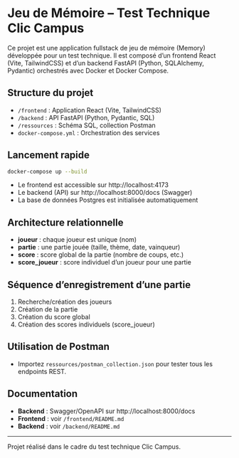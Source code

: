 # Jeu de Mémoire – Test Technique Clic Campus

Ce projet est une application fullstack de jeu de mémoire (Memory) développée pour un test technique. Il est composé d’un frontend React (Vite, TailwindCSS) et d’un backend FastAPI (Python, SQLAlchemy, Pydantic) orchestrés avec Docker et Docker Compose.

## Structure du projet

- `/frontend` : Application React (Vite, TailwindCSS)
- `/backend` : API FastAPI (Python, Pydantic, SQL)
- `/ressources` : Schéma SQL, collection Postman
- `docker-compose.yml` : Orchestration des services

## Lancement rapide

```bash
docker-compose up --build
```
- Le frontend est accessible sur http://localhost:4173
- Le backend (API) sur http://localhost:8000/docs (Swagger)
- La base de données Postgres est initialisée automatiquement

## Architecture relationnelle

- **joueur** : chaque joueur est unique (nom)
- **partie** : une partie jouée (taille, thème, date, vainqueur)
- **score** : score global de la partie (nombre de coups, etc.)
- **score_joueur** : score individuel d’un joueur pour une partie

## Séquence d’enregistrement d’une partie
1. Recherche/création des joueurs
2. Création de la partie
3. Création du score global
4. Création des scores individuels (score_joueur)

## Utilisation de Postman
- Importez `ressources/postman_collection.json` pour tester tous les endpoints REST.

## Documentation
- **Backend** : Swagger/OpenAPI sur http://localhost:8000/docs
- **Frontend** : voir `/frontend/README.md`
- **Backend** : voir `/backend/README.md`

---
Projet réalisé dans le cadre du test technique Clic Campus. 